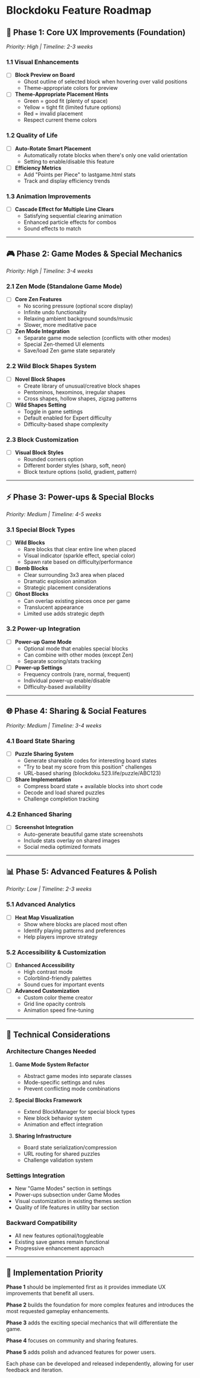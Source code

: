 # Blockdoku Feature Roadmap

## 🎯 Phase 1: Core UX Improvements (Foundation)
*Priority: High | Timeline: 2-3 weeks*

### 1.1 Visual Enhancements
- [ ] **Block Preview on Board**
  - Ghost outline of selected block when hovering over valid positions
  - Theme-appropriate colors for preview
- [ ] **Theme-Appropriate Placement Hints**
  - Green = good fit (plenty of space)
  - Yellow = tight fit (limited future options)
  - Red = invalid placement
  - Respect current theme colors

### 1.2 Quality of Life
- [ ] **Auto-Rotate Smart Placement**
  - Automatically rotate blocks when there's only one valid orientation
  - Setting to enable/disable this feature
- [ ] **Efficiency Metrics**
  - Add "Points per Piece" to lastgame.html stats
  - Track and display efficiency trends

### 1.3 Animation Improvements
- [ ] **Cascade Effect for Multiple Line Clears**
  - Satisfying sequential clearing animation
  - Enhanced particle effects for combos
  - Sound effects to match

---

## 🎮 Phase 2: Game Modes & Special Mechanics
*Priority: High | Timeline: 3-4 weeks*

### 2.1 Zen Mode (Standalone Game Mode)
- [ ] **Core Zen Features**
  - No scoring pressure (optional score display)
  - Infinite undo functionality
  - Relaxing ambient background sounds/music
  - Slower, more meditative pace
- [ ] **Zen Mode Integration**
  - Separate game mode selection (conflicts with other modes)
  - Special Zen-themed UI elements
  - Save/load Zen game state separately

### 2.2 Wild Block Shapes System
- [ ] **Novel Block Shapes**
  - Create library of unusual/creative block shapes
  - Pentominos, hexominos, irregular shapes
  - Cross shapes, hollow shapes, zigzag patterns
- [ ] **Wild Shapes Setting**
  - Toggle in game settings
  - Default enabled for Expert difficulty
  - Difficulty-based shape complexity

### 2.3 Block Customization
- [ ] **Visual Block Styles**
  - Rounded corners option
  - Different border styles (sharp, soft, neon)
  - Block texture options (solid, gradient, pattern)

---

## ⚡ Phase 3: Power-ups & Special Blocks
*Priority: Medium | Timeline: 4-5 weeks*

### 3.1 Special Block Types
- [ ] **Wild Blocks**
  - Rare blocks that clear entire line when placed
  - Visual indicator (sparkle effect, special color)
  - Spawn rate based on difficulty/performance
- [ ] **Bomb Blocks**
  - Clear surrounding 3x3 area when placed
  - Dramatic explosion animation
  - Strategic placement considerations
- [ ] **Ghost Blocks**
  - Can overlap existing pieces once per game
  - Translucent appearance
  - Limited use adds strategic depth

### 3.2 Power-up Integration
- [ ] **Power-up Game Mode**
  - Optional mode that enables special blocks
  - Can combine with other modes (except Zen)
  - Separate scoring/stats tracking
- [ ] **Power-up Settings**
  - Frequency controls (rare, normal, frequent)
  - Individual power-up enable/disable
  - Difficulty-based availability

---

## 🌐 Phase 4: Sharing & Social Features
*Priority: Medium | Timeline: 3-4 weeks*

### 4.1 Board State Sharing
- [ ] **Puzzle Sharing System**
  - Generate shareable codes for interesting board states
  - "Try to beat my score from this position" challenges
  - URL-based sharing (blockdoku.523.life/puzzle/ABC123)
- [ ] **Share Implementation**
  - Compress board state + available blocks into short code
  - Decode and load shared puzzles
  - Challenge completion tracking

### 4.2 Enhanced Sharing
- [ ] **Screenshot Integration**
  - Auto-generate beautiful game state screenshots
  - Include stats overlay on shared images
  - Social media optimized formats

---

## 📊 Phase 5: Advanced Features & Polish
*Priority: Low | Timeline: 2-3 weeks*

### 5.1 Advanced Analytics
- [ ] **Heat Map Visualization**
  - Show where blocks are placed most often
  - Identify playing patterns and preferences
  - Help players improve strategy

### 5.2 Accessibility & Customization
- [ ] **Enhanced Accessibility**
  - High contrast mode
  - Colorblind-friendly palettes
  - Sound cues for important events
- [ ] **Advanced Customization**
  - Custom color theme creator
  - Grid line opacity controls
  - Animation speed fine-tuning

---

## 🔧 Technical Considerations

### Architecture Changes Needed
1. **Game Mode System Refactor**
   - Abstract game modes into separate classes
   - Mode-specific settings and rules
   - Prevent conflicting mode combinations

2. **Special Blocks Framework**
   - Extend BlockManager for special block types
   - New block behavior system
   - Animation and effect integration

3. **Sharing Infrastructure**
   - Board state serialization/compression
   - URL routing for shared puzzles
   - Challenge validation system

### Settings Integration
- New "Game Modes" section in settings
- Power-ups subsection under Game Modes
- Visual customization in existing themes section
- Quality of life features in utility bar section

### Backward Compatibility
- All new features optional/toggleable
- Existing save games remain functional
- Progressive enhancement approach

---

## 🚀 Implementation Priority

**Phase 1** should be implemented first as it provides immediate UX improvements that benefit all users.

**Phase 2** builds the foundation for more complex features and introduces the most requested gameplay enhancements.

**Phase 3** adds the exciting special mechanics that will differentiate the game.

**Phase 4** focuses on community and sharing features.

**Phase 5** adds polish and advanced features for power users.

Each phase can be developed and released independently, allowing for user feedback and iteration.
